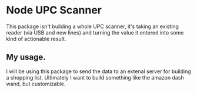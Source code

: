 # Node UPC Scanner
This package isn't building a whole UPC scanner, it's taking an existing reader (via USB and new lines) and turning the value it entered into some kind of actionable result.

## My usage.
I will be using this package to send the data to an extenal server for building a shopping list. Ultimately I want to build something like the amazon dash wand, but customizable.